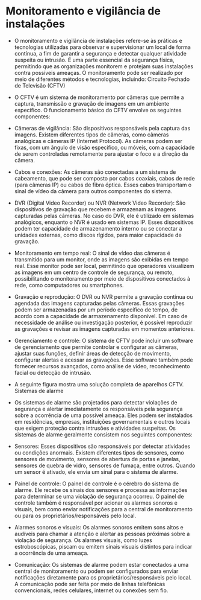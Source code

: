 # Monitoramento e vigilância de instalações

* O monitoramento e vigilância de instalações refere-se às práticas e tecnologias utilizadas para observar e supervisionar um local de forma contínua, a fim de garantir a segurança e detectar qualquer atividade suspeita ou intrusão. É uma parte essencial da segurança física, permitindo que as organizações monitorem e protejam suas instalações contra possíveis ameaças. O monitoramento pode ser realizado por meio de diferentes métodos e tecnologias, incluindo:
Circuito Fechado de Televisão (CFTV)

* O CFTV é um sistema de monitoramento por câmeras que permite a captura, transmissão e gravação de imagens em um ambiente específico. O funcionamento básico do CFTV envolve os seguintes componentes:

* Câmeras de vigilância: São dispositivos responsáveis pela captura das imagens. Existem diferentes tipos de câmeras, como câmeras analógicas e câmeras IP (Internet Protocol). As câmeras podem ser fixas, com um ângulo de visão específico, ou móveis, com a capacidade de serem controladas remotamente para ajustar o foco e a direção da câmera.

* Cabos e conexões: As câmeras são conectadas a um sistema de cabeamento, que pode ser composto por cabos coaxiais, cabos de rede (para câmeras IP) ou cabos de fibra óptica. Esses cabos transportam o sinal de vídeo da câmera para outros componentes do sistema.

* DVR (Digital Video Recorder) ou NVR (Network Video Recorder): São dispositivos de gravação que recebem e armazenam as imagens capturadas pelas câmeras. No caso do DVR, ele é utilizado em sistemas analógicos, enquanto o NVR é usado em sistemas IP. Esses dispositivos podem ter capacidade de armazenamento interno ou se conectar a unidades externas, como discos rígidos, para maior capacidade de gravação.

* Monitoramento em tempo real: O sinal de vídeo das câmeras é transmitido para um monitor, onde as imagens são exibidas em tempo real. Esse monitor pode ser local, permitindo que operadores visualizem as imagens em um centro de controle de segurança, ou remoto, possibilitando o monitoramento por meio de dispositivos conectados à rede, como computadores ou smartphones.

* Gravação e reprodução: O DVR ou NVR permite a gravação contínua ou agendada das imagens capturadas pelas câmeras. Essas gravações podem ser armazenadas por um período específico de tempo, de acordo com a capacidade de armazenamento disponível. Em caso de necessidade de análise ou investigação posterior, é possível reproduzir as gravações e revisar as imagens capturadas em momentos anteriores.

* Gerenciamento e controle: O sistema de CFTV pode incluir um software de gerenciamento que permite controlar e configurar as câmeras, ajustar suas funções, definir áreas de detecção de movimento, configurar alertas e acessar as gravações. Esse software também pode fornecer recursos avançados, como análise de vídeo, reconhecimento facial ou detecção de intrusão.

* A seguinte figura mostra uma solução completa de aparelhos CFTV. 
Sistemas de alarme

* Os sistemas de alarme são projetados para detectar violações de segurança e alertar imediatamente os responsáveis pela segurança sobre a ocorrência de uma possível ameaça. Eles podem ser instalados em residências, empresas, instituições governamentais e outros locais que exigem proteção contra intrusões e atividades suspeitas. Os sistemas de alarme geralmente consistem nos seguintes componentes:

* Sensores: Esses dispositivos são responsáveis por detectar atividades ou condições anormais. Existem diferentes tipos de sensores, como sensores de movimento, sensores de abertura de portas e janelas, sensores de quebra de vidro, sensores de fumaça, entre outros. Quando um sensor é ativado, ele envia um sinal para o sistema de alarme.

* Painel de controle: O painel de controle é o cérebro do sistema de alarme. Ele recebe os sinais dos sensores e processa as informações para determinar se uma violação de segurança ocorreu. O painel de controle também é responsável por acionar os alarmes sonoros e visuais, bem como enviar notificações para a central de monitoramento ou para os proprietários/responsáveis pelo local.

* Alarmes sonoros e visuais: Os alarmes sonoros emitem sons altos e audíveis para chamar a atenção e alertar as pessoas próximas sobre a violação de segurança. Os alarmes visuais, como luzes estroboscópicas, piscam ou emitem sinais visuais distintos para indicar a ocorrência de uma ameaça.

* Comunicação: Os sistemas de alarme podem estar conectados a uma central de monitoramento ou podem ser configurados para enviar notificações diretamente para os proprietários/responsáveis pelo local. A comunicação pode ser feita por meio de linhas telefônicas convencionais, redes celulares, internet ou conexões sem fio.